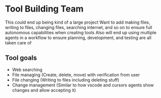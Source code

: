 # Tool Building Team

This could end up being kind of a large project
Want to add making files, writing to files, changing files, searching internet, and so on to ensure full autonomous capabilities when creating tools
Also will end up using multiple agents in a workflow to ensure planning, development, and testing are all taken care of

## Tool goals

- Web searching
- File managing (Create, delete, move) with verification from user
- File changing (Writing to files including deleting stuff)
- Change management (Similar to how vscode and cursors agents show changes and allow accepting it)
